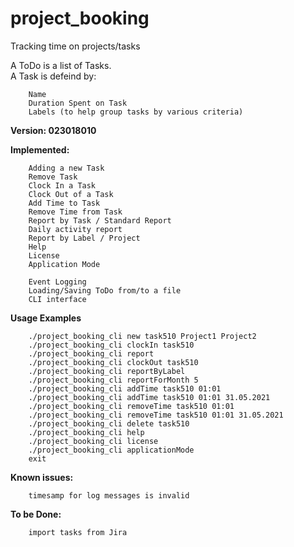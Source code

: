 # project_booking
Tracking time on projects/tasks

A ToDo is a list of Tasks.  
A Task is defeind by:
```
    Name
    Duration Spent on Task
    Labels (to help group tasks by various criteria)
```  

**Version: 023018010**

**Implemented:**
```
    Adding a new Task
    Remove Task
    Clock In a Task
    Clock Out of a Task
    Add Time to Task
    Remove Time from Task
    Report by Task / Standard Report
    Daily activity report
    Report by Label / Project    
    Help
    License
    Application Mode
        
    Event Logging
    Loading/Saving ToDo from/to a file
    CLI interface
```

**Usage Examples**
```
    ./project_booking_cli new task510 Project1 Project2
    ./project_booking_cli clockIn task510
    ./project_booking_cli report
    ./project_booking_cli clockOut task510
    ./project_booking_cli reportByLabel
    ./project_booking_cli reportForMonth 5
    ./project_booking_cli addTime task510 01:01
    ./project_booking_cli addTime task510 01:01 31.05.2021
    ./project_booking_cli removeTime task510 01:01
    ./project_booking_cli removeTime task510 01:01 31.05.2021    
    ./project_booking_cli delete task510
    ./project_booking_cli help
    ./project_booking_cli license
    ./project_booking_cli applicationMode
    exit
```
**Known issues:**
```
    timesamp for log messages is invalid
```
  
**To be Done:**
```
    import tasks from Jira
``` 
  
